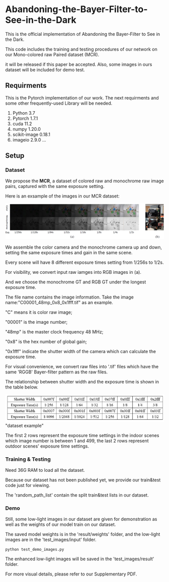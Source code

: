 # Abandoning-the-Bayer-Filter-to-See-in-the-Dark

This is the official implementation of  Abandoning the Bayer-Filter to See in the Dark.

This code includes the training and testing procedures of our network on our Mono-colored raw Paired dataset (MCR).

it will be released if this paper be accepted. Also, some images in ours dataset will be included for demo test.

## Requirments
This is the Pytorch implementation of our work. The next requirments and some other frequently-used Library will be needed.
1. Python 3.7
2. Pytorch 1.7.1
3. cuda 11.2
4. numpy 1.20.0
5. scikit-image 0.18.1
6. imageio 2.9.0
...

## Setup


### Dataset

We propose the **MCR**, a dataset of colored raw and monochrome raw image pairs, captured with the same exposure setting. 
 
Here is an exsample of the images in our MCR dataset:

![teaser](md_material/dataset.png "dataset example")

We assemble the color camera and the monochrome camera up and down, setting the same exposure times and gain in the same scene.

Every scene will have 8 different exposure times setting from 1/256s to 1/2s.

For visibility, we convert input raw iamges into RGB images in (a).

And we choose the monochrome GT and RGB GT under the longest exposure time.

The file name contains the image information. Take the image name:"C00001_48mp_0x8_0x1fff.tif" as an example.

"C" means it is color raw image;

"00001" is the image number; 

"48mp" is the master clock frequency 48 MHz; 

"0x8" is the hex number of global gain; 

"0x1fff" indicate the shutter width of the camera which can calculate the exposure time. 

For visual convenience, we convert raw files into '.tif' files which have the same 'RGGB' Bayer-filter pattern as the raw files.

The relationship between shutter width and the exposure time is shown in the table below.  

![teaser](md_material/exposure_times.png)
"dataset example"

The first 2 rows represent the exposure time settings in the indoor scenes which image number is between 1 and 499, the last 2 rows represent outdoor scenes' exposure time settings.

### Training & Testing 
Need 36G RAM to load all the dataset.

Because our dataset has not been published yet, we provide our train&test code just for viewing. 

The 'random_path_list' contain the split train&test lists in our dataset.

### Demo
Still, some low-light images in our dataset are given for demonstration as well as the weights of our model train on our dataset.

The saved model weights is in the 'result/weights' folder, and the low-light images are in the 'test_images/input' folder.

```Shell
python test_demo_images.py
```
The enhanced low-light images will be saved in the 'test_images/result' folder.

For more visual details, please refer to our Supplementary PDF.

